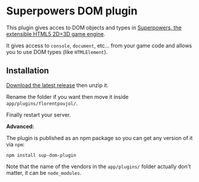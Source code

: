 # Superpowers DOM plugin

This plugin gives acces to DOM objects and types in [Superpowers, the extensible HTML5 2D+3D game engine](http://sparklinlabs.com).

It gives access to `console`, `document`, etc... from your game code and allows you to use DOM types (like `HTMLElement`).

## Installation

[Download the latest release](https://github.com/florentpoujol/superpowers-dom-plugin/releases) then unzip it.

Rename the folder if you want then move it inside `app/plugins/florentpoujol/`.

Finally restart your server.

__Advanced:__

The plugin is published as an npm package so you can get any version of it via `npm`:

    npm install sup-dom-plugin

Note that the name of the vendors in the `app/plugins/` folder actually don't matter, it can be `node_modules`.
